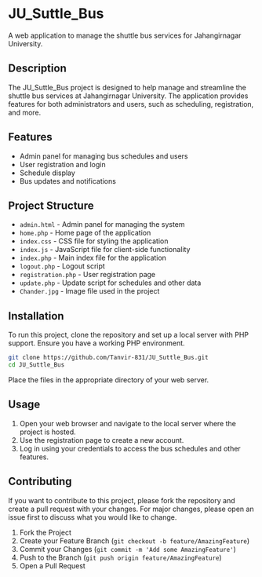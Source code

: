 # JU_Suttle_Bus

A web application to manage the shuttle bus services for Jahangirnagar University.

## Description

The JU_Suttle_Bus project is designed to help manage and streamline the shuttle bus services at Jahangirnagar University. The application provides features for both administrators and users, such as scheduling, registration, and more.

## Features

- Admin panel for managing bus schedules and users
- User registration and login
- Schedule display
- Bus updates and notifications

## Project Structure

- `admin.html` - Admin panel for managing the system
- `home.php` - Home page of the application
- `index.css` - CSS file for styling the application
- `index.js` - JavaScript file for client-side functionality
- `index.php` - Main index file for the application
- `logout.php` - Logout script
- `registration.php` - User registration page
- `update.php` - Update script for schedules and other data
- `Chander.jpg` - Image file used in the project

## Installation

To run this project, clone the repository and set up a local server with PHP support. Ensure you have a working PHP environment.

```bash
git clone https://github.com/Tanvir-831/JU_Suttle_Bus.git
cd JU_Suttle_Bus
```

Place the files in the appropriate directory of your web server.

## Usage

1. Open your web browser and navigate to the local server where the project is hosted.
2. Use the registration page to create a new account.
3. Log in using your credentials to access the bus schedules and other features.

## Contributing

If you want to contribute to this project, please fork the repository and create a pull request with your changes. For major changes, please open an issue first to discuss what you would like to change.

1. Fork the Project
2. Create your Feature Branch (`git checkout -b feature/AmazingFeature`)
3. Commit your Changes (`git commit -m 'Add some AmazingFeature'`)
4. Push to the Branch (`git push origin feature/AmazingFeature`)
5. Open a Pull Request


